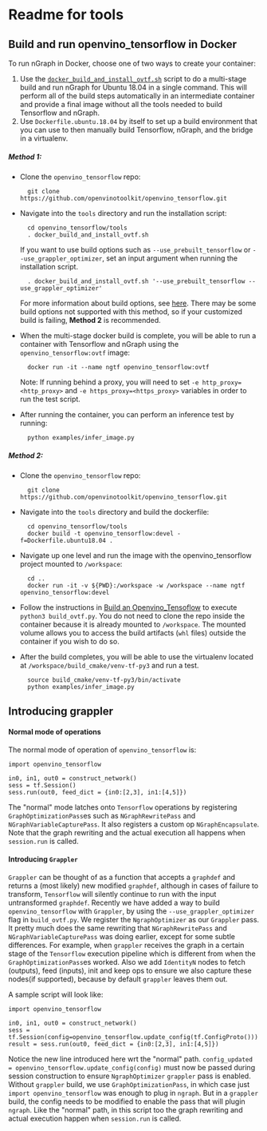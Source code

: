 # Readme for tools

## Build and run openvino_tensorflow in Docker

To run nGraph in Docker, choose one of two ways to create your container:
  1. Use the [`docker_build_and_install_ovtf.sh`](docker_build_and_install_ovtf.sh) script to do a multi-stage build and run nGraph for Ubuntu 18.04 in a single command. 
     This will perform all of the build steps automatically in an intermediate container and provide a final image without all the tools needed to build Tensorflow and nGraph. 
  2. Use `Dockerfile.ubuntu.18.04` by itself to set up a build environment that you can use to then manually build Tensorflow, nGraph, and the bridge in a virtualenv. 

##### Method 1:

- Clone the `openvino_tensorflow` repo:
  
        git clone https://github.com/openvinotoolkit/openvino_tensorflow.git
  
- Navigate into the `tools` directory and run the installation script:
  
        cd openvino_tensorflow/tools
        . docker_build_and_install_ovtf.sh

  If you want to use build options such as `--use_prebuilt_tensorflow` or `--use_grappler_optimizer`, set an input argument when running the installation script.

        . docker_build_and_install_ovtf.sh '--use_prebuilt_tensorflow --use_grappler_optimizer'

  For more information about build options, see [here](/build_ovtf.py).
  There may be some build options not supported with this method, so if your customized build is failing, **Method 2** is recommended. 
  
- When the multi-stage docker build is complete, you will be able to run a container with Tensorflow and nGraph using the `openvino_tensorflow:ovtf` image:

        docker run -it --name ngtf openvino_tensorflow:ovtf
        
  Note: If running behind a proxy, you will need to set `-e http_proxy=<http_proxy>` and `-e https_proxy=<https_proxy>` variables in order to run the test script.

- After running the container, you can perform an inference test by running: 

        python examples/infer_image.py
  
##### Method 2:

- Clone the `openvino_tensorflow` repo:

        git clone https://github.com/openvinotoolkit/openvino_tensorflow.git

- Navigate into the `tools` directory and build the dockerfile:

        cd openvino_tensorflow/tools
        docker build -t openvino_tensorflow:devel -f=Dockerfile.ubuntu18.04 .

- Navigate up one level and run the image with the openvino_tensorflow project mounted to `/workspace`:  

        cd ..
        docker run -it -v ${PWD}:/workspace -w /workspace --name ngtf openvino_tensorflow:devel

- Follow the instructions in [Build an Openvino_Tensoflow](/README.md#build-an-openvino_tensorflow) to execute `python3 build_ovtf.py`.
  You do not need to clone the repo inside the container because it is already mounted to `/workspace`.
  The mounted volume allows you to access the build artifacts (`whl` files) outside the container if you wish to do so.
  
- After the build completes, you will be able to use the virtualenv located at `/workspace/build_cmake/venv-tf-py3` and run a test.

        source build_cmake/venv-tf-py3/bin/activate
        python examples/infer_image.py



## Introducing grappler

#### Normal mode of operations
The normal mode of operation of `openvino_tensorflow` is:
```
import openvino_tensorflow

in0, in1, out0 = construct_network()
sess = tf.Session()
sess.run(out0, feed_dict = {in0:[2,3], in1:[4,5]})
```

The "normal" mode latches onto `Tensorflow` operations by registering `GraphOptimizationPass`es such as `NGraphRewritePass` and `NGraphVariableCapturePass`. It also registers a custom op `NGraphEncapsulate`. Note that the graph rewriting and the actual execution all happens when `session.run` is called.


#### Introducing `Grappler`
`Grappler` can be thought of as a function that accepts a `graphdef` and returns a (most likely) new modified `graphdef`, although in cases of failure to transform, `Tensorflow` will silently continue to run with the input untransformed `graphdef`. Recently we have added a way to build `openvino_tensorflow` with `Grappler`, by using the `--use_grappler_optimizer` flag in `build_ovtf.py`. We register the `NgraphOptimizer` as our `Grappler` pass. It pretty much does the same rewriting that `NGraphRewritePass` and `NGraphVariableCapturePass` was doing earlier, except for some subtle differences. For example, when `grappler` receives the graph in a certain stage of the `Tensorflow` execution pipeline which is different from when the `GraphOptimizationPass`es worked. Also we add `IdentityN` nodes to fetch (outputs), feed (inputs), init and keep ops to ensure we also capture these nodes(if supported), because by default `grappler` leaves them out.

A sample script will look like:
```
import openvino_tensorflow

in0, in1, out0 = construct_network()
sess = tf.Session(config=openvino_tensorflow.update_config(tf.ConfigProto()))
result = sess.run(out0, feed_dict = {in0:[2,3], in1:[4,5]})
```

Notice the new line introduced here wrt the "normal" path. `config_updated = openvino_tensorflow.update_config(config)` must now be passed during session construction to ensure `NgraphOptimizer` `grappler` pass is enabled. Without `grappler` build, we use `GraphOptimizationPass`, in which case just `import openvino_tensorflow` was enough to plug in `ngraph`. But in a `grappler` build, the config needs to be modified to enable the pass that will plugin `ngraph`. Like the "normal" path, in this script too the graph rewriting and actual execution happen when `session.run` is called.
